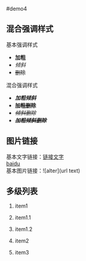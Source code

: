 #demo4

## 混合强调样式

基本强调样式
- **加粗**
- *倾斜*
- ~~删除~~

混合强调样式
- ***加粗倾斜***
- **~~加粗删除~~**
- *~~倾斜删除~~*
- ***~~加粗倾斜删除~~***

## 图片链接
基本文字链接：[链接文字](url)  
 [baidu](www.baidu.com)  
基本图片链接：![alter](url text)

## 多级列表
1. item1  
  1. item1.1  
  2. item1.2  
2. item2


3. item3